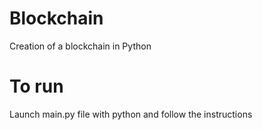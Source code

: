 # Blockchain
 Creation of a blockchain in Python

# To run
Launch main.py file with python and follow the instructions
